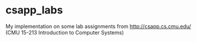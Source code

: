 # csapp_labs
My implementation on some lab assignments from http://csapp.cs.cmu.edu/ (CMU 15-213 Introduction to Computer Systems)
